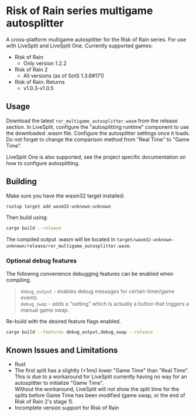 # Risk of Rain series multigame autosplitter

A cross-platform multigame autosplitter for the Risk of Rain series.
For use with LiveSplit and LiveSplit One.
Currently supported games:

* Risk of Rain
  * Only version 1.2.2
* Risk of Rain 2
  * All versions (as of SotS 1.3.6#171)
* Risk of Rain: Returns
  * v1.0.3-v1.0.5

## Usage

Download the latest `ror_multigame_autosplitter.wasm` from the release section. In LiveSplit, configure the "autosplitting runtime" component to use the downloaded .wasm file. Configure the autosplitter settings once it loads. Do not forget to change the comparison method from "Real Time" to  "Game Time".

LiveSplit One is also supported, see the project specific documentation on how to configure autosplitting.

## Building

Make sure you have the wasm32 target installed:
```sh
rustup target add wasm32-unknown-unknown
```

Then build using:
```sh
cargo build --release
```

The compiled output .wasm will be located in `target/wasm32-unknown-unknown/release/ror_multigame_autosplitter.wasm`.

### Optional debug features

The following convenience debugging features can be enabled when compiling.

> `debug_output` - enables debug messages for certain timer/game events.  
> `debug_swap` - adds a "setting" which is actually a button that triggers a manual game swap.


Re-build with the desired feature flags enabled.

```sh
cargo build --features debug_output,debug_swap --release
```

## Known Issues and Limitations
* Rust
* The first split has a slightly (<1ms) lower "Game Time" than "Real Time".  
  This is due to a workaround for LiveSplit currently having no way for an autosplitter to initialize "Game Time".  
  Without the workaround, LiveSplit will not show the split time for the splits before Game Time has been modified (game swap, or the end of Risk of Rain 2's stage 1).
* Incomplete version support for Risk of Rain

